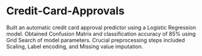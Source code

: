 # Credit-Card-Approvals
Built an automatic credit card approval predictor using a Logistic Regression model.
Obtained Confusion Matrix and classification accuracy of 85% using Grid Search of model parameters.
Crucial preprocessing steps included Scaling, Label encoding, and Missing value imputation.
